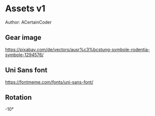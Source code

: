 # Assets v1

Author: ACertainCoder

## Gear image

<https://pixabay.com/de/vectors/ausr%c3%bcstung-symbole-rodentia-symbole-1294576/>

## Uni Sans font

<https://fontmeme.com/fonts/uni-sans-font/>

## Rotation

-10°
